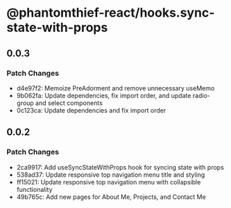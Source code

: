 # @phantomthief-react/hooks.sync-state-with-props

## 0.0.3

### Patch Changes

- d4e97f2: Memoize PreAdorment and remove unnecessary useMemo
- 9b062fa: Update dependencies, fix import order, and update radio-group and select components
- 0c123ca: Update dependencies and fix import order

## 0.0.2

### Patch Changes

- 2ca9917: Add useSyncStateWithProps hook for syncing state with props
- 538ad37: Update responsive top navigation menu title and styling
- ff15021: Update responsive top navigation menu with collapsible functionality
- 49b765c: Add new pages for About Me, Projects, and Contact Me
